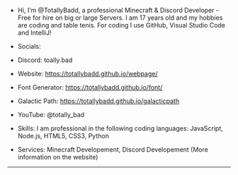 -  Hi, I’m @TotallyBadd, a professional Minecraft & Discord Developer - Free for hire on big or large Servers. I am 17 years old and my hobbies are coding and table tenis.  For coding I use GitHub, Visual Studio Code and IntelliJ!
  
- Socials:
- Discord: toally.bad
- Website: https://totallybadd.github.io/webpage/
- Font Generator: https://totallybadd.github.io/font/
- Galactic Path: https://totallybadd.github.io/galacticpath
- YouTube: @totally_bad

- Skills:
I am professional in the following coding languages: 
JavaScript, Node.js, HTML5, CSS3, Python

- Services:
Minecraft Developement, Discord Developement (More information on the website)
--------------------------------------------------------------------------------------------------------------------------------------------------------------------------------------------------------------------------------------
